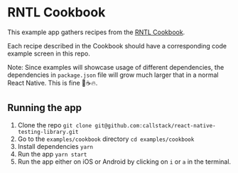 # RNTL Cookbook

This example app gathers recipes from
the [RNTL Cookbook](https://callstack.github.io/react-native-testing-library/cookbook).

Each recipe described in the Cookbook should have a corresponding code example screen in this repo.

Note:
Since examples will showcase usage of different dependencies, the dependencies in `package.json`
file will grow much larger that in a normal React Native. This is fine 🐶☕️🔥.


## Running the app

1. Clone the repo `git clone git@github.com:callstack/react-native-testing-library.git`
2. Go to the `examples/cookbook` directory `cd examples/cookbook`
3. Install dependencies `yarn`
4. Run the app `yarn start`
5. Run the app either on iOS or Android by clicking on `i` or `a` in the terminal.
